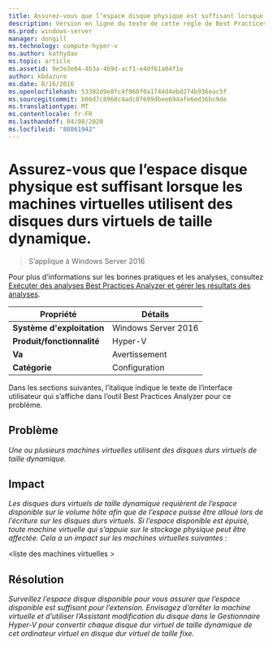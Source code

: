 ```yaml
---
title: Assurez-vous que l’espace disque physique est suffisant lorsque les machines virtuelles utilisent des disques durs virtuels de taille dynamique.
description: Version en ligne du texte de cette règle de Best Practices Analyzer.
ms.prod: windows-server
manager: dongill
ms.technology: compute-hyper-v
ms.author: kathydav
ms.topic: article
ms.assetid: 9e3e3e64-4b3a-4b9d-acf1-e4df61a04f1e
author: kbdazure
ms.date: 8/16/2016
ms.openlocfilehash: 53302d9e8fc4f960f0a1744d4ebd274b936eac5f
ms.sourcegitcommit: b00d7c8968c4adc8f699dbee694afe6ed36bc9de
ms.translationtype: MT
ms.contentlocale: fr-FR
ms.lasthandoff: 04/08/2020
ms.locfileid: "80861942"
---
```

# <a name="ensure-sufficient-physical-disk-space-is-available-when-virtual-machines-use-dynamically-expanding-virtual-hard-disks"></a>Assurez-vous que l’espace disque physique est suffisant lorsque les machines virtuelles utilisent des disques durs virtuels de taille dynamique.

>S’applique à Windows Server 2016

Pour plus d’informations sur les bonnes pratiques et les analyses, consultez [Exécuter des analyses Best Practices Analyzer et gérer les résultats des analyses](https://go.microsoft.com/fwlink/p/?LinkID=223177).  
  
|Propriété|Détails|  
|-|-|  
|**Système d'exploitation**|Windows Server 2016|  
|**Produit/fonctionnalité**|Hyper-V|  
|**Va**|Avertissement|  
|**Catégorie**|Configuration|  
  
Dans les sections suivantes, l’italique indique le texte de l’interface utilisateur qui s’affiche dans l’outil Best Practices Analyzer pour ce problème.  
  
## <a name="issue"></a>Problème  
*Une ou plusieurs machines virtuelles utilisent des disques durs virtuels de taille dynamique.*  
  
## <a name="impact"></a>Impact  
*Les disques durs virtuels de taille dynamique requièrent de l’espace disponible sur le volume hôte afin que de l’espace puisse être alloué lors de l’écriture sur les disques durs virtuels. Si l’espace disponible est épuisé, toute machine virtuelle qui s’appuie sur le stockage physique peut être affectée. Cela a un impact sur les machines virtuelles suivantes :*  
  
\<liste des machines virtuelles >  
  
## <a name="resolution"></a>Résolution  
*Surveillez l’espace disque disponible pour vous assurer que l’espace disponible est suffisant pour l’extension. Envisagez d’arrêter la machine virtuelle et d’utiliser l’Assistant modification du disque dans le Gestionnaire Hyper-V pour convertir chaque disque dur virtuel de taille dynamique de cet ordinateur virtuel en disque dur virtuel de taille fixe.*  
  


